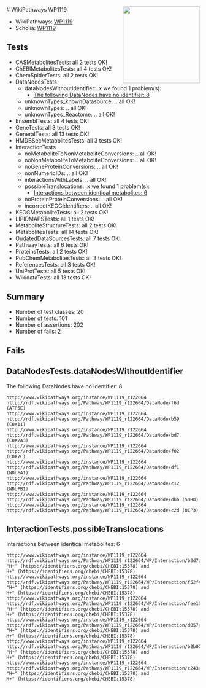 <img style="float: right; width: 200px" src="https://upload.wikimedia.org/wikipedia/commons/thumb/8/83/Wplogo_with_text_500.png/640px-Wplogo_with_text_500.png" />
# WikiPathways WP1119

* WikiPathways: [WP1119](https://new.wikipathways.org/pathways/WP1119)
* Scholia: [WP1119](https://scholia.toolforge.org/wikipathways/WP1119)
## Tests
* CASMetabolitesTests: all 2 tests OK!
* ChEBIMetabolitesTests: all 4 tests OK!
* ChemSpiderTests: all 2 tests OK!
* DataNodesTests
    * dataNodesWithoutIdentifier: .x we found 1 problem(s):
        * [The following DataNodes have no identifier: 8](#d2d32fa7)
    * unknownTypes_knownDatasource: .. all OK!
    * unknownTypes: .. all OK!
    * unknownTypes_Reactome: .. all OK!
* EnsemblTests: all 4 tests OK!
* GeneTests: all 3 tests OK!
* GeneralTests: all 13 tests OK!
* HMDBSecMetabolitesTests: all 3 tests OK!
* InteractionTests
    * noMetaboliteToNonMetaboliteConversions: .. all OK!
    * noNonMetaboliteToMetaboliteConversions: .. all OK!
    * noGeneProteinConversions: .. all OK!
    * nonNumericIDs: .. all OK!
    * interactionsWithLabels: .. all OK!
    * possibleTranslocations: .x we found 1 problem(s):
        * [Interactions between identical metabolites: 6](#d59038c9)
    * noProteinProteinConversions: .. all OK!
    * incorrectKEGGIdentifiers: .. all OK!
* KEGGMetaboliteTests: all 2 tests OK!
* LIPIDMAPSTests: all 1 tests OK!
* MetaboliteStructureTests: all 2 tests OK!
* MetabolitesTests: all 14 tests OK!
* OudatedDataSourcesTests: all 7 tests OK!
* PathwayTests: all 6 tests OK!
* ProteinsTests: all 2 tests OK!
* PubChemMetabolitesTests: all 3 tests OK!
* ReferencesTests: all 3 tests OK!
* UniProtTests: all 5 tests OK!
* WikidataTests: all 13 tests OK!


## Summary

* Number of test classes: 20
* Number of tests: 101
* Number of assertions: 202
* Number of fails: 2

## Fails

<a name="d2d32fa7" />

## DataNodesTests.dataNodesWithoutIdentifier

The following DataNodes have no identifier: 8
```
http://www.wikipathways.org/instance/WP1119_r122664 http://rdf.wikipathways.org/Pathway/WP1119_r122664/DataNode/f6d (ATP5E)
http://www.wikipathways.org/instance/WP1119_r122664 http://rdf.wikipathways.org/Pathway/WP1119_r122664/DataNode/b59 (COX11)
http://www.wikipathways.org/instance/WP1119_r122664 http://rdf.wikipathways.org/Pathway/WP1119_r122664/DataNode/bd7 (COX7A3)
http://www.wikipathways.org/instance/WP1119_r122664 http://rdf.wikipathways.org/Pathway/WP1119_r122664/DataNode/f02 (COX7C)
http://www.wikipathways.org/instance/WP1119_r122664 http://rdf.wikipathways.org/Pathway/WP1119_r122664/DataNode/df1 (NDUFA1)
http://www.wikipathways.org/instance/WP1119_r122664 http://rdf.wikipathways.org/Pathway/WP1119_r122664/DataNode/c12 (NDUFB1)
http://www.wikipathways.org/instance/WP1119_r122664 http://rdf.wikipathways.org/Pathway/WP1119_r122664/DataNode/dbb (SDHD)
http://www.wikipathways.org/instance/WP1119_r122664 http://rdf.wikipathways.org/Pathway/WP1119_r122664/DataNode/c2d (UCP3)
```

<a name="d59038c9" />

## InteractionTests.possibleTranslocations

Interactions between identical metabolites: 6
```
http://www.wikipathways.org/instance/WP1119_r122664 http://rdf.wikipathways.org/Pathway/WP1119_r122664/WP/Interaction/b3d7d "H+" (https://identifiers.org/chebi/CHEBI:15378) and 
H+" (https://identifiers.org/chebi/CHEBI:15378)
http://www.wikipathways.org/instance/WP1119_r122664 http://rdf.wikipathways.org/Pathway/WP1119_r122664/WP/Interaction/f52f4 "H+" (https://identifiers.org/chebi/CHEBI:15378) and 
H+" (https://identifiers.org/chebi/CHEBI:15378)
http://www.wikipathways.org/instance/WP1119_r122664 http://rdf.wikipathways.org/Pathway/WP1119_r122664/WP/Interaction/fee15 "H+" (https://identifiers.org/chebi/CHEBI:15378) and 
H+" (https://identifiers.org/chebi/CHEBI:15378)
http://www.wikipathways.org/instance/WP1119_r122664 http://rdf.wikipathways.org/Pathway/WP1119_r122664/WP/Interaction/d057a "H+" (https://identifiers.org/chebi/CHEBI:15378) and 
H+" (https://identifiers.org/chebi/CHEBI:15378)
http://www.wikipathways.org/instance/WP1119_r122664 http://rdf.wikipathways.org/Pathway/WP1119_r122664/WP/Interaction/b2b00 "H+" (https://identifiers.org/chebi/CHEBI:15378) and 
H+" (https://identifiers.org/chebi/CHEBI:15378)
http://www.wikipathways.org/instance/WP1119_r122664 http://rdf.wikipathways.org/Pathway/WP1119_r122664/WP/Interaction/c243a "H+" (https://identifiers.org/chebi/CHEBI:15378) and 
H+" (https://identifiers.org/chebi/CHEBI:15378)
```

